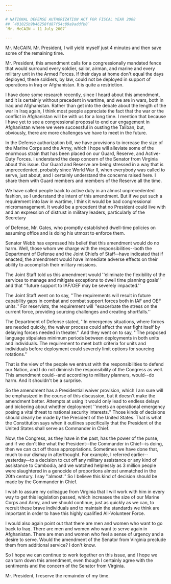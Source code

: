 ```yaml
---
---

# NATIONAL DEFENSE AUTHORIZATION ACT FOR FISCAL YEAR 2008
## `481025b9b46258fd87f54c89a9addfb0`
`Mr. McCAIN — 11 July 2007`

---
```



Mr. McCAIN. Mr. President, I will yield myself just 4 minutes and 
then save some of the remaining time.

Mr. President, this amendment calls for a congressionally mandated 
fence that would surround every soldier, sailor, airman, and marine and 
every military unit in the Armed Forces. If their days at home don't 
equal the days deployed, these soldiers, by law, could not be deployed 
in support of operations in Iraq or Afghanistan. It is quite a 
restriction.

I have done some research recently, since I heard about this 
amendment, and it is certainly without precedent in wartime, and we are 
in wars, both in Iraq and Afghanistan. Rather than get into the debate 
about the length of the war in Iraq again, I think most people 
appreciate the fact that the war or the conflict in Afghanistan will be 
with us for a long time. I mention that because I have yet to see a 
congressional proposal to end our engagement in Afghanistan where we 
were successful in ousting the Taliban, but, obviously, there are more 
challenges we have to meet in the future.

In the Defense authorization bill, we have provisions to increase the 
size of the Marine Corps and the Army, which I hope will alleviate some 
of the enormous strain that has been placed on our Guard, Reserve, and 
Active-Duty Forces. I understand the deep concern of the Senator from 
Virginia about this issue. Our Guard and Reserve are being stressed in 
a way that is unprecedented, probably since World War II, when 
everybody was called to serve, just about, and I certainly understand 
the concerns raised here. I share them with Guard members and members 
of the Reserve all the time.

We have called people back to active duty in an almost unprecedented 
fashion, so I understand the intent of this amendment. But if we put 
such a requirement into law in wartime, I think it would be bad 
congressional micromanagement. It would be a precedent that no 
President could live with and an expression of distrust in military 
leaders, particularly of the Secretary


of Defense, Mr. Gates, who promptly established dwell-time policies on 
assuming office and is doing his utmost to enforce them.

Senator Webb has expressed his belief that this amendment would do no 
harm. Well, those whom we charge with the responsibilities--both the 
Department of Defense and the Joint Chiefs of Staff--have indicated 
that if enacted, the amendment would have immediate adverse effects on 
their ability to accomplish their military missions.

The Joint Staff told us this amendment would ''eliminate the 
flexibility of the services to manage and mitigate exceptions to dwell 
time planning goals'' and that ''future support to IAF/OEF may be 
severely impacted.''

The Joint Staff went on to say, ''The requirements will result in 
future capability gaps in combat and combat support forces both in IAF 
and OEF units.'' For reservists, the requirement will ''exacerbate the 
stress on the current force, providing sourcing challenges and creating 
shortfalls.''

The Department of Defense stated, ''In emergency situations, where 
forces are needed quickly, the waiver process could affect the war 
fight itself by delaying forces needed in theater.'' And they went on 
to say, ''The proposed language stipulates minimum periods between 
deployments in both units and individuals. The requirement to meet both 
criteria for units and individuals before deployment could severely 
limit options for sourcing rotations.''

That is the view of the people we entrust with the responsibilities 
to defend our Nation, and I do not diminish the responsibility of the 
Congress as well. This amendment could--and according to military 
planners, would--do harm. And it shouldn't be a surprise.

So the amendment has a Presidential waiver provision, which I am sure 
will be emphasized in the course of this discussion, but it doesn't 
make the amendment better. Attempts at using it would only lead to 
endless delays and bickering about whether deployment ''meets an 
operational emergency posing a vital threat to national security 
interests.'' Those kinds of decisions should clearly be made by the 
President of the United States. That is what the Constitution says when 
it outlines specifically that the President of the United States shall 
serve as Commander in Chief.


Now, the Congress, as they have in the past, has the power of the 
purse, and if we don't like what the President--the Commander in 
Chief--is doing, then we can cut off those appropriations. Sometimes we 
have done that, much to our dismay in afterthought. For example, I 
referred earlier--yesterday--to a decision to cut off any military 
assistance or any kind of assistance to Cambodia, and we watched 
helplessly as 3 million people were slaughtered in a genocide of 
proportions almost unmatched in the 20th century. I say ''almost.'' So 
I believe this kind of decision should be made by the Commander in 
Chief.

I wish to assure my colleague from Virginia that I will work with him 
in every way to get this legislation passed, which increases the size 
of our Marine Corps and Army, and we should continue, just as quickly 
as we can, to recruit these brave individuals and to maintain the 
standards we think are important in order to have this highly qualified 
All-Volunteer Force.

I would also again point out that there are men and women who want to 
go back to Iraq. There are men and women who want to serve again in 
Afghanistan. There are men and women who feel a sense of urgency and a 
desire to serve. Would the amendment of the Senator from Virginia 
preclude them from additional service? I don't know.

So I hope we can continue to work together on this issue, and I hope 
we can turn down this amendment, even though I certainly agree with the 
sentiments and the concern of the Senator from Virginia.

Mr. President, I reserve the remainder of my time.